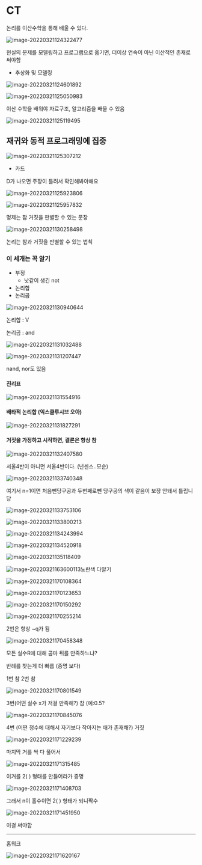 # CT

논리를 이산수학을 통해 배울 수 있다.

![image-20220321124322477](C:%5CUsers%5Cstar3%5CAppData%5CRoaming%5CTypora%5Ctypora-user-images%5Cimage-20220321124322477.png)

현실의 문제를 모델링하고 프로그램으로 옮기면, 더이상 연속이 아닌 이산적인 존재로 써야함

- 추상화 및 모델링

![image-20220321124601892](CT.assets/image-20220321124601892.png)





![image-20220321125050983](CT.assets/image-20220321125050983.png)

이산 수학을 배워야 자료구조, 알고리즘을 배울 수 있음

![image-20220321125119495](CT.assets/image-20220321125119495.png)





## 재귀와 동적 프로그래밍에 집중

![image-20220321125307212](CT.assets/image-20220321125307212.png)





* 카드

D가 나오면 주장이 틀려서 확인해봐야해요

![image-20220321125923806](CT.assets/image-20220321125923806.png)

![image-20220321125957832](CT.assets/image-20220321125957832.png)





명제는 참 거짓을 판별할 수 있는 문장

![image-20220321130258498](CT.assets/image-20220321130258498.png)

논리는 참과 거짓을 판별할 수 있는 법칙



### 이 세개는 꼭 알기

* 부정
  * 낫같이 생긴 not
* 논리합
* 논리곱

![image-20220321130940644](CT.assets/image-20220321130940644.png)

논리합 : V 

논리곱 : and

![image-20220321131032488](CT.assets/image-20220321131032488.png)





![image-20220321131207447](CT.assets/image-20220321131207447.png)

nand, nor도 있음





#### 진리표

![image-20220321131554916](CT.assets/image-20220321131554916.png)





#### 배타적 논리합 (익스클루시브 오아)

![image-20220321131827291](CT.assets/image-20220321131827291.png)





#### 거짓을 가정하고 시작하면, 결론은 항상 참

![image-20220321132407580](CT.assets/image-20220321132407580.png)

서울4반이 아니면 서울4반이다. (넌센스..모순)







![image-20220321133740348](CT.assets/image-20220321133740348.png)

여기서 n=1이면 처음뺀당구공과 두번째로뺀 당구공의 색이 같음이 보장 안돼서 틀립니당

![image-20220321133753106](CT.assets/image-20220321133753106.png)

![image-20220321133800213](CT.assets/image-20220321133800213.png)

![image-20220321134243994](CT.assets/image-20220321134243994.png)





![image-20220321134520918](CT.assets/image-20220321134520918.png)



![image-20220321135118409](CT.assets/image-20220321135118409.png)

![image-20220321163600113](CT.assets/image-20220321163600113.png)노란색 다알기



![image-20220321170108364](CT.assets/image-20220321170108364.png)

![image-20220321170123653](CT.assets/image-20220321170123653.png)

![image-20220321170150292](CT.assets/image-20220321170150292.png)

![image-20220321170255214](CT.assets/image-20220321170255214.png)

2번은 항상 ~q가 됨



![image-20220321170458348](CT.assets/image-20220321170458348.png)

모든 실수R에 대해 콤마 뒤를 만족하느냐?

반례를 찾는게 더 빠름 (증명 보다) 

1번 참 2번 참 

![image-20220321170801549](CT.assets/image-20220321170801549.png)

3번(어떤 실수 x가 저걸 만족해?) 참  (예:0.5?

![image-20220321170845076](CT.assets/image-20220321170845076.png)

4번 (어떤 정수에 대해서 자기보다 작아지는 애가 존재해?) 거짓





![image-20220321171229239](CT.assets/image-20220321171229239.png)

마지막 거를 싹 다 풀어서

![image-20220321171315485](CT.assets/image-20220321171315485.png)

이거를 2(               ) 형태를 만들어라가 증명

![image-20220321171408703](CT.assets/image-20220321171408703.png)

그래서 n이 홀수이면 2(      ) 형태가 되니짝수

![image-20220321171451950](CT.assets/image-20220321171451950.png)

이걸 써야함

---



홈워크

![image-20220321171620167](CT.assets/image-20220321171620167.png)